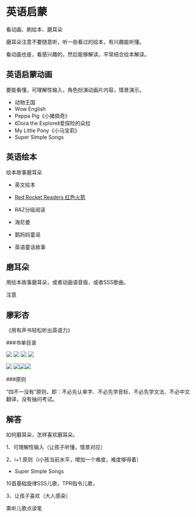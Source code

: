 # 英语启蒙

看动画、刷绘本、磨耳朵

磨耳朵注意不要随意听，听一些看过的绘本，有兴趣能听懂。

看动画也是，看感兴趣的，然后能够解读，平常结合绘本解读。

## 英语启蒙动画

要能看懂，可理解性输入，角色扮演动画片内容，情景演示。



- 动物王国
- Wow English
- Peppa Pig《小猪佩奇》
- 《Dora the Explore》爱探险的朵拉
- My Little Pony《小马宝莉》
- Super Simple Songs



## 英语绘本

绘本故事磨耳朵

- 英文绘本
- [Red Rocket Readers 红色火箭](https://flyingstartbooks.com/red-rocket/ebooks/)
- RAZ分级阅读
- 海尼曼
- 鹅妈妈童谣

- 英语童话故事




## 磨耳朵

用绘本故事磨耳朵，或者动画语音版，或者SSS歌曲。

注意

## 廖彩杏

《用有声书轻松听出英语力》

###书单目录


![](https://www.ewwe.net/wiki/images/1.png)
![](https://www.ewwe.net/wiki/images/2.png)
![](https://www.ewwe.net/wiki/images/3.png)
![](https://www.ewwe.net/wiki/images/4.png)

![](https://www.ewwe.net/wiki/images/5.png)
![](https://www.ewwe.net/wiki/images/6.png)![](https://www.ewwe.net/wiki/images/7.png)![](https://www.ewwe.net/wiki/images/8.png)

###原则

“四不一没有”原则，即：不必先认单字、不必先学音标、不必先学文法、不必中文翻译，没有抽问考试。



## 解答

如何磨耳朵，怎样喜欢磨耳朵。

1、可理解性输入（让孩子听懂，情景对应）

2、i+1 原则（i小孩当前水平，增加一个难度，难度够得着）

- Super Simple Songs

10首基础旋律SSS儿歌，TPR指令儿歌，

3、让孩子喜欢（大人感染）



熏听儿歌点读笔









